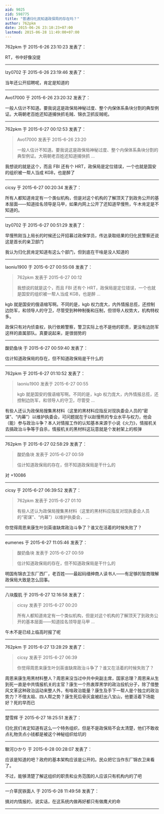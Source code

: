 ```yaml
---
aid: 9025
zid: 598775
title: "普通归化民知道政保局的存在吗？"
author: 762pkm
date: 2015-06-26 23:10:23+07:00
lastmod: 2015-06-28 11:49:00+07:00
---
```


762pkm 于 2015-6-26 23:10:23 发表了：

RT，书中好像没提

---

lzy0702 于 2015-6-26 23:19:46 发表了：

当年还公开招聘呢，肯定是知道的

---

Avo17000 于 2015-6-26 23:20:32 发表了：

一般人估计不知道。要我说这是政保局神秘过度、整个内保体系条块分割的典型例证。大萌朝老百姓还知道捕快抓毛贼、锦衣卫抓反贼呢。

---

762pkm 于 2015-6-27 00:12:53 发表了：

> Avo17000 发表于 2015-6-26 23:20
>
> 一般人估计不知道。要我说这是政保局神秘过度、整个内保体系条块分割的典型例证。大萌朝老百姓还知道捕快抓 ...

我想说的就是这个，而且 FBI 还有个 HRT，政保局是定位错误，一个也就是国安的组织被一帮人当成 KGB，也是醉了

---

cicsy 于 2015-6-27 00:20:34 发表了：

所有人都知道肯定有一个类似机构，但是对这个机构的了解顶天了到政务公开的基本层面——知道挂名领导是马甲，如果内网上公开了还知道早慢熊，午木肯定是不知道的。

---

lzy0702 于 2015-6-27 00:51:29 发表了：

早慢熊刚当上局长的时候还公开招募过政保学员，传达录取结果的归化民警察还说这是首长的亲卫部门

我认为归化民肯定知道有这么个部门，但到底在干啥是没人知道的

---

laoniu1900 于 2015-6-27 00:55:08 发表了：

> 762pkm 发表于 2015-6-27 00:12
>
> 我想说的就是这个，而且 FBI 还有个 HRT，政保局是定位错误，一个也就是国安的组织被一帮人当成 KGB，也是醉 ...

kgb 就是国安的俄语缩写啊。不同的是，kgb 权力庞大，内外情报总揽，还控制边防军，和领导人的守卫，尽管受到种种制衡和压制，但领导人权势大，机构特权多。

政保只有对内侦查权，执行依赖警察，警卫实际上也不是他的职责，更没有边防军这样的直属部队。真要说起来，是很弱势的

---

酸奶鱼块 于 2015-6-27 00:59:40 发表了：

估计知道政保局的存在，但不知道政保局是干什么的

---

762pkm 于 2015-6-27 01:10:52 发表了：

> laoniu1900 发表于 2015-6-27 00:55
>
> kgb 就是国安的俄语缩写啊。不同的是，kgb 权力庞大，内外情报总揽，还控制边防军，和领导人的守卫，尽管受 ...

有些人还认为政保局搜集黑材料（这里的黑材料应指反对现执委会人员的“密谋”、“内幕”）以维护执委会，可问题就在于以赵慢熊的专业水平与权力，他会（能）参与政治斗争？本人对情报工作的认知基本来源于小说《火力》，情报机关去搞政治斗争等于自杀，情报机关的黑材料这玩意就是个发射架上的核弹

---

762pkm 于 2015-6-27 02:58:29 发表了：

> 酸奶鱼块 发表于 2015-6-27 00:59
>
> 估计知道政保局的存在，但不知道政保局是干什么的

对 +10086

---

cicsy 于 2015-6-27 06:39:52 发表了：

> 762pkm 发表于 2015-6-27 01:10
>
> 有些人还认为政保局搜集黑材料（这里的黑材料应指反对现执委会人员的“密谋”、“内幕”）以维护执委会， ...

你觉得周恩来康生叶剑英谁缺席政治斗争了？谁又在活着的时候失败了？

---

eumenes 于 2015-6-27 11:05:46 发表了：

> 酸奶鱼块 发表于 2015-6-27 00:59
>
> 估计知道政保局的存在，但不知道政保局是干什么的

明国有锦衣卫东厂西厂，老百姓——最起码缙绅商人读书人——有足够的智商理解政保局大致是怎么回事。

---

八块腹肌 于 2015-6-27 12:16:58 发表了：

> cicsy 发表于 2015-6-27 00:20
>
> 所有人都知道肯定有一个类似机构，但是对这个机构的了解顶天了到政务公开的基本层面——知道挂名领导是马甲 ...

午木不是已经上临高时报了呢

---

762pkm 于 2015-6-27 13:28:29 发表了：

> cicsy 发表于 2015-6-27 06:39
>
> 你觉得周恩来康生叶剑英谁缺席政治斗争了？谁又在活着的时候失败了？

周恩来康生用黑材料整人？周恩来没当过中共中央副主席，国家总理？周恩来从生到死一直是中共情报机关的主官？康生一个热衷厚黑学的政治投机分子，除了借整风文革这种政治运动来整人外，有啥政治能量？康生及手下一帮人是个独立的政治势力？不借太祖、四人帮之势？康生死后骨灰盒被赶出八宝山，他要活着下场能好？死的早而已

---

楚雪辉 于 2015-6-27 18:25:51 发表了：

归化民们肯定知道有这么一个特务组织，但是不是政保局不会太清楚，他们不敢收点礼物贪点小钱都是被这个神秘组织给坑的

---

駿河ひかり 于 2015-6-28 00:28:07 发表了：

应该是知道的吧？政府的基本架构应该是公开的。民众把它当作东厂锦衣卫来看了。

不过，能够清楚了解这组织的职责和业务范围的人应该只有机构内的了吧

---

一介草民铁面人 于 2015-6-28 11:49:58 发表了：

搞对内情报的，说实话，在这系统内做再好都只有做鹰犬的命

---
